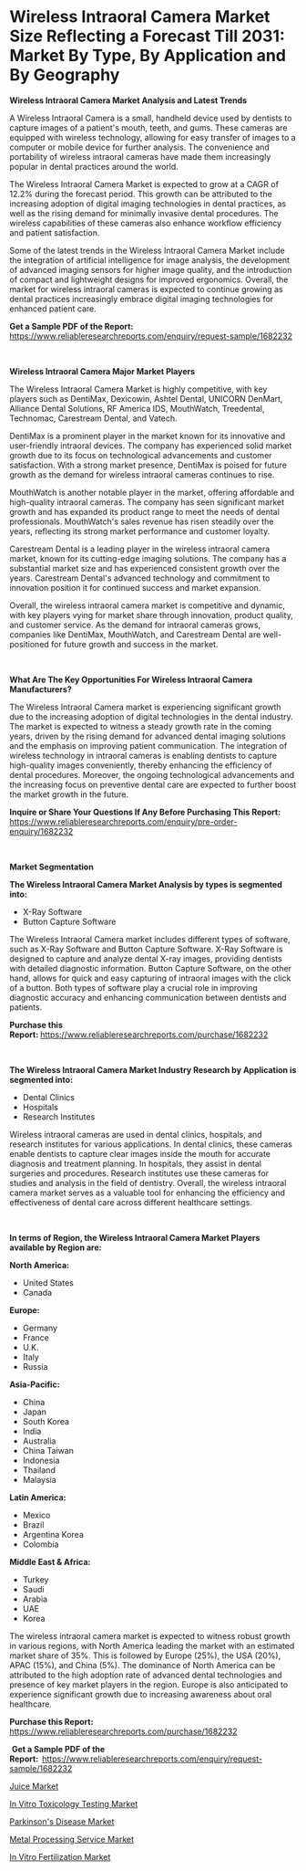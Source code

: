 <p><h1>Wireless Intraoral Camera Market Size Reflecting a Forecast Till 2031: Market By Type, By Application and By Geography</h1></p><p><strong>Wireless Intraoral Camera Market Analysis and Latest Trends</strong></p>
<p><p>A Wireless Intraoral Camera is a small, handheld device used by dentists to capture images of a patient's mouth, teeth, and gums. These cameras are equipped with wireless technology, allowing for easy transfer of images to a computer or mobile device for further analysis. The convenience and portability of wireless intraoral cameras have made them increasingly popular in dental practices around the world.</p><p>The Wireless Intraoral Camera Market is expected to grow at a CAGR of 12.2% during the forecast period. This growth can be attributed to the increasing adoption of digital imaging technologies in dental practices, as well as the rising demand for minimally invasive dental procedures. The wireless capabilities of these cameras also enhance workflow efficiency and patient satisfaction.</p><p>Some of the latest trends in the Wireless Intraoral Camera Market include the integration of artificial intelligence for image analysis, the development of advanced imaging sensors for higher image quality, and the introduction of compact and lightweight designs for improved ergonomics. Overall, the market for wireless intraoral cameras is expected to continue growing as dental practices increasingly embrace digital imaging technologies for enhanced patient care.</p></p>
<p><strong>Get a Sample PDF of the Report:&nbsp;</strong> <a href="https://www.reliableresearchreports.com/enquiry/request-sample/1682232">https://www.reliableresearchreports.com/enquiry/request-sample/1682232</a></p>
<p>&nbsp;</p>
<p><strong>Wireless Intraoral Camera Major Market Players</strong></p>
<p><p>The Wireless Intraoral Camera Market is highly competitive, with key players such as DentiMax, Dexicowin, Ashtel Dental, UNICORN DenMart, Alliance Dental Solutions, RF America IDS, MouthWatch, Treedental, Technomac, Carestream Dental, and Vatech. </p><p>DentiMax is a prominent player in the market known for its innovative and user-friendly intraoral devices. The company has experienced solid market growth due to its focus on technological advancements and customer satisfaction. With a strong market presence, DentiMax is poised for future growth as the demand for wireless intraoral cameras continues to rise.</p><p>MouthWatch is another notable player in the market, offering affordable and high-quality intraoral cameras. The company has seen significant market growth and has expanded its product range to meet the needs of dental professionals. MouthWatch's sales revenue has risen steadily over the years, reflecting its strong market performance and customer loyalty.</p><p>Carestream Dental is a leading player in the wireless intraoral camera market, known for its cutting-edge imaging solutions. The company has a substantial market size and has experienced consistent growth over the years. Carestream Dental's advanced technology and commitment to innovation position it for continued success and market expansion.</p><p>Overall, the wireless intraoral camera market is competitive and dynamic, with key players vying for market share through innovation, product quality, and customer service. As the demand for intraoral cameras grows, companies like DentiMax, MouthWatch, and Carestream Dental are well-positioned for future growth and success in the market.</p></p>
<p>&nbsp;</p>
<p><strong>What Are The Key Opportunities For Wireless Intraoral Camera Manufacturers?</strong></p>
<p><p>The Wireless Intraoral Camera market is experiencing significant growth due to the increasing adoption of digital technologies in the dental industry. The market is expected to witness a steady growth rate in the coming years, driven by the rising demand for advanced dental imaging solutions and the emphasis on improving patient communication. The integration of wireless technology in intraoral cameras is enabling dentists to capture high-quality images conveniently, thereby enhancing the efficiency of dental procedures. Moreover, the ongoing technological advancements and the increasing focus on preventive dental care are expected to further boost the market growth in the future.</p></p>
<p><strong>Inquire or Share Your Questions If Any Before Purchasing This Report:</strong> <a href="https://www.reliableresearchreports.com/enquiry/pre-order-enquiry/1682232">https://www.reliableresearchreports.com/enquiry/pre-order-enquiry/1682232</a></p>
<p>&nbsp;</p>
<p><strong>Market Segmentation</strong></p>
<p><strong>The Wireless Intraoral Camera Market Analysis by types is segmented into:</strong></p>
<p><ul><li>X-Ray Software</li><li>Button Capture Software</li></ul></p>
<p><p>The Wireless Intraoral Camera market includes different types of software, such as X-Ray Software and Button Capture Software. X-Ray Software is designed to capture and analyze dental X-ray images, providing dentists with detailed diagnostic information. Button Capture Software, on the other hand, allows for quick and easy capturing of intraoral images with the click of a button. Both types of software play a crucial role in improving diagnostic accuracy and enhancing communication between dentists and patients.</p></p>
<p><strong>Purchase this Report:&nbsp;</strong><a href="https://www.reliableresearchreports.com/purchase/1682232">https://www.reliableresearchreports.com/purchase/1682232</a></p>
<p>&nbsp;</p>
<p><strong>The Wireless Intraoral Camera Market Industry Research by Application is segmented into:</strong></p>
<p><ul><li>Dental Clinics</li><li>Hospitals</li><li>Research Institutes</li></ul></p>
<p><p>Wireless intraoral cameras are used in dental clinics, hospitals, and research institutes for various applications. In dental clinics, these cameras enable dentists to capture clear images inside the mouth for accurate diagnosis and treatment planning. In hospitals, they assist in dental surgeries and procedures. Research institutes use these cameras for studies and analysis in the field of dentistry. Overall, the wireless intraoral camera market serves as a valuable tool for enhancing the efficiency and effectiveness of dental care across different healthcare settings.</p></p>
<p>&nbsp;</p>
<p><strong>In terms of Region, the Wireless Intraoral Camera Market Players available by Region are:</strong></p>
<p>
    <p> <strong> North America: </strong>
        <ul>
            <li>United States</li>
            <li>Canada</li>
        </ul>
        </p> 
    <p> <strong> Europe: </strong>
        <ul>
            <li>Germany</li>
            <li>France</li>
            <li>U.K.</li>
            <li>Italy</li>
            <li>Russia</li>
        </ul>
        </p> 
    <p> <strong> Asia-Pacific: </strong>
        <ul>
            <li>China</li>
            <li>Japan</li>
            <li>South Korea</li>
            <li>India</li>
            <li>Australia</li>
            <li>China Taiwan</li>
            <li>Indonesia</li>
            <li>Thailand</li>
            <li>Malaysia</li>
        </ul>
        </p> 
    <p> <strong> Latin America: </strong>
        <ul>
            <li>Mexico</li>
            <li>Brazil</li>
            <li>Argentina Korea</li>
            <li>Colombia</li>
        </ul>
        </p> 
    <p> <strong> Middle East & Africa: </strong>
        <ul>
            <li>Turkey</li>
            <li>Saudi</li>
            <li>Arabia</li>
            <li>UAE</li>
            <li>Korea</li>
        </ul>
    </p>
    </p>
<p><p>The wireless intraoral camera market is expected to witness robust growth in various regions, with North America leading the market with an estimated market share of 35%. This is followed by Europe (25%), the USA (20%), APAC (15%), and China (5%). The dominance of North America can be attributed to the high adoption rate of advanced dental technologies and presence of key market players in the region. Europe is also anticipated to experience significant growth due to increasing awareness about oral healthcare.</p></p>
<p><strong>Purchase this Report: </strong><a href="https://www.reliableresearchreports.com/purchase/1682232">https://www.reliableresearchreports.com/purchase/1682232</a></p>
<p>&nbsp;<strong>Get a Sample PDF of the Report:&nbsp;&nbsp;</strong><a href="https://www.reliableresearchreports.com/enquiry/request-sample/1682232">https://www.reliableresearchreports.com/enquiry/request-sample/1682232</a></p>
<p><strong></strong></p>
<p><p><a href="https://medium.com/@amyacrooks6457/juice-market-analysis-and-sze-forecasted-for-period-from-2024-to-2031-15c8a323ec90">Juice Market</a></p><p><a href="https://medium.com/@amyacrooks6457/in-vitro-toxicology-testing-market-size-and-market-trends-complete-industry-overview-2024-to-2031-761e1e1315d8">In Vitro Toxicology Testing Market</a></p><p><a href="https://medium.com/@amyacrooks6457/parkinsons-disease-market-competitive-analysis-market-trends-and-forecast-to-2031-1a83727c9645">Parkinson's Disease Market</a></p><p><a href="https://medium.com/@amyacrooks6457/metal-processing-service-market-analysis-its-cagr-market-segmentation-and-global-industry-bff2727f8662">Metal Processing Service Market</a></p><p><a href="https://medium.com/@amyacrooks6457/in-vitro-fertilization-market-trends-and-market-analysis-forecasted-for-period-2024-2031-2436951128ef">In Vitro Fertilization Market</a></p></p>